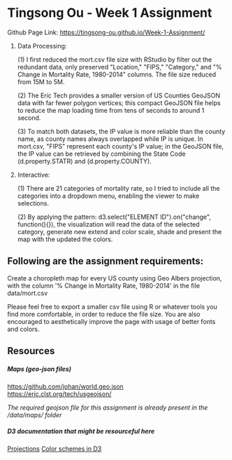 # Tingsong Ou - Week 1 Assignment

Github Page Link: https://tingsong-ou.github.io/Week-1-Assignment/

1. Data Processing: 

     (1) I first reduced the mort.csv file size with RStudio by filter out the redundant data, only preserved "Location," "FIPS," "Category," and "% Change in Mortality Rate, 1980-2014" columns. The file size reduced from 15M to 5M. 

     (2) The Eric Tech provides a smaller version of US Counties GeoJSON data with far fewer polygon vertices; this compact GeoJSON file helps to reduce the map loading time from tens of seconds to around 1 second. 

     (3) To match both datasets, the IP value is more reliable than the county name, as county names always overlapped while IP is unique. In mort.csv, "FIPS" represent each county's IP value; in the GeoJSON file, the IP value can be retrieved by combining the State Code (d.property.STATR) and (d.property.COUNTY).

2. Interactive:

     (1) There are 21 categories of mortality rate, so I tried to include all the categories into a dropdown menu, enabling the viewer to make selections. 

     (2) By applying the pattern: d3.select("ELEMENT ID").on("change", function(){}), the visualization will read the data of the selected category, generate new extend and color scale, shade and present the map with the updated the colors.



## Following are the assignment requirements:

Create a choropleth map for every US county using Geo Albers projection, with the column
'% Change in Mortality Rate, 1980-2014' in the file data/mort.csv

Please feel free to export a smaller csv file using R or whatever tools you find more comfortable, in order to reduce the file size. You are also encouraged to aesthetically improve the page with usage of better fonts and colors.

## Resources

##### Maps (geo-json files)

https://github.com/johan/world.geo.json
https://eric.clst.org/tech/usgeojson/

_The required geojson file for this assignment is already present in the /data/maps/ folder_

##### D3 documentation that might be resourceful here
[Projections](https://github.com/d3/d3-geo/blob/v2.0.0/README.md#projections)
[Color schemes in D3](https://github.com/d3/d3-scale-chromatic/tree/v2.0.0)